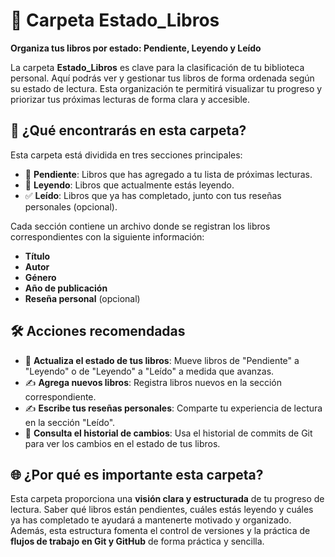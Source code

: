 # 📂 **Carpeta Estado_Libros**  
**Organiza tus libros por estado: Pendiente, Leyendo y Leído**  

La carpeta **Estado_Libros** es clave para la clasificación de tu biblioteca personal. Aquí podrás ver y gestionar tus libros de forma ordenada según su estado de lectura. Esta organización te permitirá visualizar tu progreso y priorizar tus próximas lecturas de forma clara y accesible.  

## 🚀 **¿Qué encontrarás en esta carpeta?**  
Esta carpeta está dividida en tres secciones principales:  
- 📘 **Pendiente**: Libros que has agregado a tu lista de próximas lecturas.  
- 📖 **Leyendo**: Libros que actualmente estás leyendo.  
- ✅ **Leído**: Libros que ya has completado, junto con tus reseñas personales (opcional).  

Cada sección contiene un archivo donde se registran los libros correspondientes con la siguiente información:  
- **Título**  
- **Autor**  
- **Género**  
- **Año de publicación**  
- **Reseña personal** (opcional)  

## 🛠️ **Acciones recomendadas**  
- 🔄 **Actualiza el estado de tus libros**: Mueve libros de "Pendiente" a "Leyendo" o de "Leyendo" a "Leído" a medida que avanzas.  
- ✍️ **Agrega nuevos libros**: Registra libros nuevos en la sección correspondiente.  
- ✍️ **Escribe tus reseñas personales**: Comparte tu experiencia de lectura en la sección "Leído".  
- 📜 **Consulta el historial de cambios**: Usa el historial de commits de Git para ver los cambios en el estado de tus libros.  

## 🌐 **¿Por qué es importante esta carpeta?**  
Esta carpeta proporciona una **visión clara y estructurada** de tu progreso de lectura. Saber qué libros están pendientes, cuáles estás leyendo y cuáles ya has completado te ayudará a mantenerte motivado y organizado. Además, esta estructura fomenta el control de versiones y la práctica de **flujos de trabajo en Git y GitHub** de forma práctica y sencilla.  
